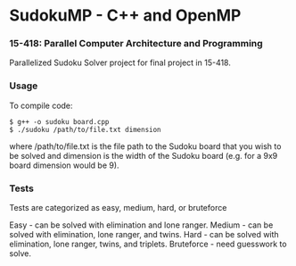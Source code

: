 SudokuMP - C++ and OpenMP
===

### 15-418: Parallel Computer Architecture and Programming

Parallelized Sudoku Solver project for final project in 15-418.

### Usage

To compile code:

    $ g++ -o sudoku board.cpp
    $ ./sudoku /path/to/file.txt dimension

where /path/to/file.txt is the file path to the Sudoku board that you wish to be solved and dimension is the width of the Sudoku board (e.g. for a 9x9 board dimension would be 9).

### Tests

Tests are categorized as easy, medium, hard, or bruteforce

Easy - can be solved with elimination and lone ranger.
Medium - can be solved with elimination, lone ranger, and twins.
Hard - can be solved with elimination, lone ranger, twins, and triplets.
Bruteforce - need guesswork to solve.
